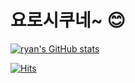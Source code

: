 # **요로시쿠네~** :blush: 

[![ryan's GitHub stats](https://github-readme-stats.vercel.app/api?username=ryan941107)](https://github.com/anuraghazra/github-readme-stats)


[![Hits](https://hits.seeyoufarm.com/api/count/incr/badge.svg?url=https%3A%2F%2Fgithub.com%2Fryan941107&count_bg=%23F7EF0E&title_bg=%23FBAB00&icon=&icon_color=%23E7E7E7&title=hits&edge_flat=false)](https://hits.seeyoufarm.com)

